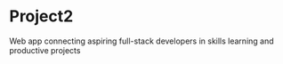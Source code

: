 # Project2
Web app connecting aspiring full-stack developers in skills learning and productive projects
